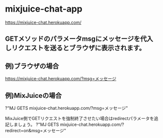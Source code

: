 # mixjuice-chat-app
https://mixjuice-chat.herokuapp.com/

## GETメソッドのパラメータmsgにメッセージを代入しリクエストを送るとブラウザに表示されます。

## 例)ブラウザの場合
https://mixjuice-chat.herokuapp.com/?msg=メッセージ

## 例)MixJuiceの場合
?"MJ GETS mixjuice-chat.herokuapp.com/?msg=メッセージ"

MixJuice側でGETリクエストを強制終了させたい場合はredirectパラメータを追記しましょう。
?"MJ GETS mixjuice-chat.herokuapp.com/?redirect=on&msg=メッセージ"
